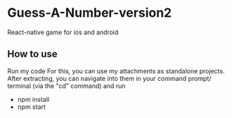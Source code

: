 # Guess-A-Number-version2
 React-native game for ios and android

How to use
---------
 Run my code
For this, you can use my attachments as standalone projects. After extracting, you can navigate into them in your command prompt/ terminal (via the "cd" command) and run
- npm install
- npm start

